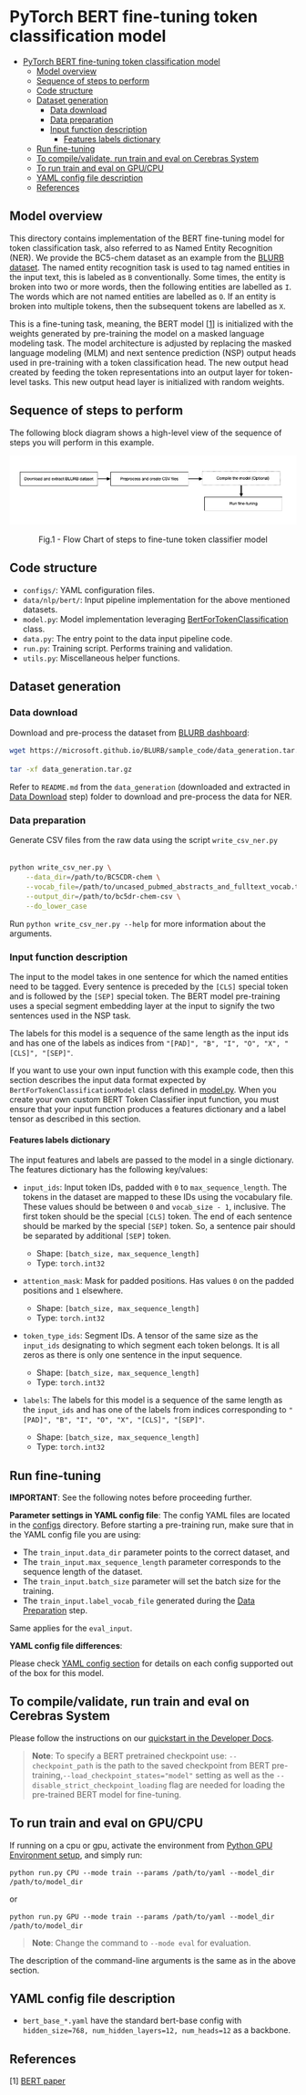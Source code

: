 # PyTorch BERT fine-tuning token classification model

- [PyTorch BERT fine-tuning token classification model](#pytorch-bert-fine-tuning-token-classification-model)
  - [Model overview](#model-overview)
  - [Sequence of steps to perform](#sequence-of-steps-to-perform)
  - [Code structure](#code-structure)
  - [Dataset generation](#dataset-generation)
    - [Data download](#data-download)
    - [Data preparation](#data-preparation)
    - [Input function description](#input-function-description)
      - [Features labels dictionary](#features-labels-dictionary)
  - [Run fine-tuning](#run-fine-tuning)
  - [To compile/validate, run train and eval on Cerebras System](#to-compilevalidate-run-train-and-eval-on-cerebras-system)
  - [To run train and eval on GPU/CPU](#to-run-train-and-eval-on-gpucpu)
  - [YAML config file description](#yaml-config-file-description)
  - [References](#references)

## Model overview

This directory contains implementation of the BERT fine-tuning model for token classification task, also referred to as Named Entity Recognition (NER). We provide the BC5-chem dataset as an example from the [BLURB dataset](https://microsoft.github.io/BLURB/tasks.html). The named entity recognition task is used to tag named entities in the input text, this is labeled as `B` conventionally. Some times, the entity is broken into two or more words, then the following entities are labelled as `I`. The words which are not named entities are labelled as `O`. If an entity is broken into multiple tokens, then the subsequent tokens are labelled as `X`.

This is a fine-tuning task, meaning, the BERT model [[1](#references)] is initialized with the weights generated by pre-training the model on a masked language modeling task. The model architecture is adjusted by replacing the masked language modeling (MLM) and next sentence prediction (NSP) output heads used in pre-training with a token classification head. The new output head created by feeding the token representations into an output layer for token-level tasks. This new output head layer is initialized with random weights.

## Sequence of steps to perform

The following block diagram shows a high-level view of the sequence of steps you will perform in this example.

<p align = "center">
<img src = ./images/steps-pt-token-classifier.png>
</p>
<p align = "center">
Fig.1 - Flow Chart of steps to fine-tune token classifier model
</p>

## Code structure

- `configs/`: YAML configuration files.
- `data/nlp/bert/`: Input pipeline implementation for the above mentioned datasets.
- `model.py`: Model implementation leveraging [BertForTokenClassification](../bert_model.py) class.
- `data.py`: The entry point to the data input pipeline code.
- `run.py`: Training script. Performs training and validation.
- `utils.py`: Miscellaneous helper functions.

## Dataset generation

### Data download

Download and pre-process the dataset from [BLURB dashboard](https://microsoft.github.io/BLURB/submit.html):

```bash
wget https://microsoft.github.io/BLURB/sample_code/data_generation.tar.gz

tar -xf data_generation.tar.gz
```

Refer to `README.md` from the `data_generation` (downloaded and extracted in [Data Download](#data-download) step) folder to download and pre-process the data for NER.

### Data preparation

Generate CSV files from the raw data using the script `write_csv_ner.py`

```bash

python write_csv_ner.py \
    --data_dir=/path/to/BC5CDR-chem \
    --vocab_file=/path/to/uncased_pubmed_abstracts_and_fulltext_vocab.txt \
    --output_dir=/path/to/bc5dr-chem-csv \
    --do_lower_case
```

Run `python write_csv_ner.py --help` for more information about the arguments.

### Input function description

The input to the model takes in one sentence for which the named entities need to be tagged. Every sentence is preceded by the `[CLS]` special token and is followed by the `[SEP]` special token. The BERT model pre-training uses a special segment embedding layer at the input to signify the two sentences used in the NSP task.

The labels for this model is a sequence of the same length as the input ids and has one of the labels as indices from `"[PAD]", "B", "I", "O", "X", "[CLS]", "[SEP]"`.

If you want to use your own input function with this example code, then this section describes the input data format expected by `BertForTokenClassificationModel` class defined in [model.py](./model.py). When you create your own custom BERT Token Classifier input function, you must ensure that your input function produces a features dictionary and a label tensor as described in this section.

#### Features labels dictionary

The input features and labels are passed to the model in a single dictionary. The features dictionary has the following key/values:

- `input_ids`: Input token IDs, padded with `0` to `max_sequence_length`. The tokens in the dataset are mapped to these IDs using the vocabulary file. These values should be between `0` and `vocab_size - 1`, inclusive. The first token should be the special `[CLS]` token. The end of each sentence should be marked by the special `[SEP]` token. So, a sentence pair should be separated by additional `[SEP]` token.
  - Shape: `[batch_size, max_sequence_length]`
  - Type: `torch.int32`

- `attention_mask`: Mask for padded positions. Has values `0` on the padded positions and `1` elsewhere.
  - Shape: `[batch_size, max_sequence_length]`
  - Type: `torch.int32`

- `token_type_ids`: Segment IDs. A tensor of the same size as the `input_ids` designating to which segment each token belongs. It is all zeros as there is only one sentence in the input sequence.
  - Shape: `[batch_size, max_sequence_length]`
  - Type: `torch.int32`

- `labels`: The labels for this model is a sequence of the same length as the `input_ids` and has one of the labels from indices corresponding to `"[PAD]", "B", "I", "O", "X", "[CLS]", "[SEP]"`.
  - Shape: `[batch_size, max_sequence_length]`
  - Type: `torch.int32`

## Run fine-tuning

**IMPORTANT**: See the following notes before proceeding further.

**Parameter settings in YAML config file**: The config YAML files are located in the [configs](configs/) directory. Before starting a pre-training run, make sure that in the YAML config file you are using:

- The `train_input.data_dir` parameter points to the correct dataset, and
- The `train_input.max_sequence_length` parameter corresponds to the sequence length of the dataset.
- The `train_input.batch_size` parameter will set the batch size for the training.
- The `train_input.label_vocab_file` generated during the [Data Preparation](#data-preparation) step.

Same applies for the `eval_input`.

**YAML config file differences**:

Please check [YAML config section](#yaml-config-file-description) for details on each config supported out of the box for this model.

## To compile/validate, run train and eval on Cerebras System

Please follow the instructions on our [quickstart in the Developer Docs](https://docs.cerebras.net/en/latest/wsc/getting-started/cs-appliance.html).

> **Note**: To specify a BERT pretrained checkpoint use: `--checkpoint_path` is the path to the saved checkpoint from BERT pre-training,`--load_checkpoint_states="model"` setting as well as the `--disable_strict_checkpoint_loading` flag are needed for loading the pre-trained BERT model for fine-tuning.

## To run train and eval on GPU/CPU

If running on a cpu or gpu, activate the environment from [Python GPU Environment setup](../../../../../../../PYTHON-SETUP.md), and simply run:

```
python run.py CPU --mode train --params /path/to/yaml --model_dir /path/to/model_dir
```
or
```
python run.py GPU --mode train --params /path/to/yaml --model_dir /path/to/model_dir
```

> **Note**: Change the command to `--mode eval` for evaluation.


The description of the command-line arguments is the same as in the above section.

## YAML config file description

- `bert_base_*.yaml` have the standard bert-base config with `hidden_size=768, num_hidden_layers=12, num_heads=12` as a backbone.

## References

[1] [BERT paper](https://arxiv.org/abs/1810.04805)
